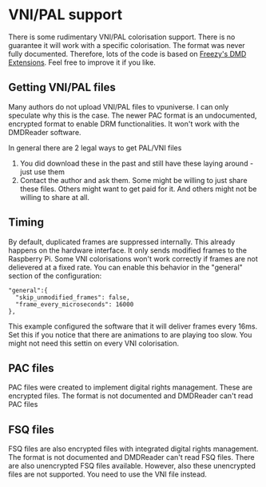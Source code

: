 # VNI/PAL support

There is some rudimentary VNI/PAL colorisation support. There is no guarantee it will work with a specific colorisation. The 
format was never fully documented. Therefore, lots of the code is based on [Freezy's DMD Extensions](https://github.com/freezy/dmd-extensions).
Feel free to improve it if you like.

## Getting VNI/PAL files

Many authors do not upload VNI/PAL files to vpuniverse. I can only speculate why this is the case. The newer PAC format is an 
undocumented, encrypted format to enable DRM functionalities. It won't work with the DMDReader software.

In general there are 2 legal ways to get PAL/VNI files
1. You did download these in the past and still have these laying around - just use them
2. Contact the author and ask them. Some might be willing to just share these files. 
 Others might want to get paid for it.  And others might not be willing to share at all. 

## Timing

By default, duplicated frames are suppressed internally. This already happens on the hardware interface. It only sends modified frames to
the Raspberry Pi. Some VNI colorisations won't work correctly if frames are not delievered at a fixed rate. You can enable this behavior in the "general" 
section of the configuration:

```
"general":{
  "skip_unmodified_frames": false,
  "frame_every_microseconds": 16000
},
```

This example configured the software that it will deliver frames every 16ms. Set this if you notice that there are animations to are playing too slow.
You might not need this settin on every VNI colorisation. 

## PAC files

PAC files were created to implement digital rights management. These are encrypted files. The format is not documented and DMDReader can't read PAC files

## FSQ files

FSQ files are also encrypted files with integrated digital rights management. The format is not documented and DMDReader can't read FSQ files. There are also 
unencrypted FSQ files available. However, also these unencrypted files are not supported. You need to use the VNI file instead.
